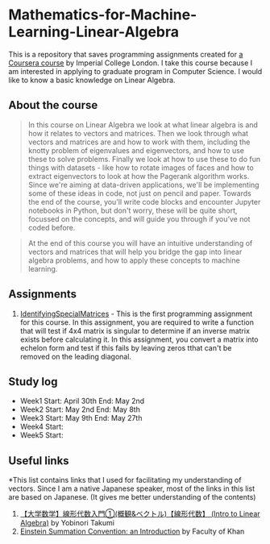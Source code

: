 # Mathematics-for-Machine-Learning-Linear-Algebra
This is a repository that saves programming assignments created for [a Coursera course](https://www.coursera.org/learn/linear-algebra-machine-learning/home/info) by Imperial College London. I take this course because I am interested in applying to graduate program in Computer Science. I would like to know a basic knowledge on Linear Algebra. 

## About the course
> In this course on Linear Algebra we look at what linear algebra is and how it relates to vectors and matrices. Then we look through what vectors and matrices are and how to work with them, including the knotty problem of eigenvalues and eigenvectors, and how to use these to solve problems.
> Finally  we look at how to use these to do fun things with datasets - like how to rotate images of faces and how to extract eigenvectors to look at how the Pagerank algorithm works.
> Since we're aiming at data-driven applications, we'll be implementing some of these ideas in code, not just on pencil and paper. Towards the end of the course, you'll write code blocks and encounter Jupyter notebooks in Python, but don't worry, these will be quite short, focussed on the concepts, and will guide you through if you’ve not coded before.

> At the end of this course you will have an intuitive understanding of vectors and matrices that will help you bridge the gap into linear algebra problems, and how to apply these concepts to machine learning.

## Assignments
1. [IdentifyingSpecialMatrices](https://github.com/yukioichinose/Mathematics-for-Machine-Learning-Linear-Algebra/blob/main/IdentifyingSpecialMatrices.ipynb) - This is the first programming assignment for this course. In this assignment, you are required to write a function that will test if 4x4 matrix is singular to determine if an inverse matrix exists before calculating it. In this assignment, you convert a matrix into echelon form and test if this fails by leaving zeros tthat can't be removed on the leading diagonal.

## Study log
- Week1 Start: April 30th   End: May 2nd
- Week2 Start: May 2nd      End: May 8th
- Week3 Start: May 9th      End: May 27th
- Week4 Start: 
- Week5 Start: 

## Useful links
*This list contains links that I used for facilitating my understanding of vectors. Since I am a native Japanese speaker, most of the links in this list are based on Japanese. (It gives me better understanding of the contents)

1. [【大学数学】線形代数入門①(概観&ベクトル)【線形代数】 (Intro to Linear Algebra)](https://www.youtube.com/watch?v=svm8hlhF8PA) by Yobinori Takumi
2. [Einstein Summation Convention: an Introduction](https://www.youtube.com/watch?v=CLrTj7D2fLM) by Faculty of Khan
